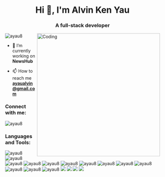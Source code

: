 <h1 align="center">Hi 👋, I'm Alvin Ken Yau</h1>
<h3 align="center">A full-stack developer</h3>
<img align="right" alt="Coding" width="400" src="https://media.tenor.com/NOYF3f82b_gAAAAC/programmer.gif">

<p align="left"> <img src="https://komarev.com/ghpvc/?username=ayau8&label=Profile%20views&color=0e75b6&style=flat" alt="ayau8" /> </p>
 

- 🔭 I’m currently working on **NewsHub**

- 📫 How to reach me **ayaualvin@gmail.com**

<h3 align="left">Connect with me:</h3>
<p align="left">
  <img src="https://img.shields.io/badge/Linkedin-316192?style=for-the-badge&logo=linkedin&logoColor=blue" alt="ayau8" />
</p>

<h3 align="left">Languages and Tools:</h3>
<p>
  <img src="https://img.shields.io/badge/JavaScript-F7DF1E?style=for-the-badge&logo=javascript&logoColor=black" alt="ayau8" />
  <img src="https://img.shields.io/badge/HTML5-E34F26?style=for-the-badge&logo=html5&logoColor=white" alt="ayau8" />
  <img src="https://img.shields.io/badge/CSS3-1572B6?style=for-the-badge&logo=css3&logoColor=white" alt="ayau8" />
  <img src="https://img.shields.io/badge/TypeScript-007ACC?style=for-the-badge&logo=typescript&logoColor=white" alt="ayau8" />
  <img src="https://img.shields.io/badge/Ruby-CC342D?style=for-the-badge&logo=ruby&logoColor=white" alt="ayau8" />
  <img src="https://img.shields.io/badge/React-20232A?style=for-the-badge&logo=react&logoColor=61DAFB" alt="ayau8" />
  <img src="https://img.shields.io/badge/styled--components-DB7093?style=for-the-badge&logo=styled-components&logoColor=white" alt="ayau8" />
  <img src="https://img.shields.io/badge/React_Router-CA4245?style=for-the-badge&logo=react-router&logoColor=white" alt="ayau8" />
  <img src="https://img.shields.io/badge/Ruby_on_Rails-CC0000?style=for-the-badge&logo=ruby-on-rails&logoColor=white" alt="ayau8" />
  <img src="https://img.shields.io/badge/PostgreSQL-316192?style=for-the-badge&logo=postgresql&logoColor=white" alt="ayau8" />
  <img src="https://img.shields.io/badge/MongoDB-4EA94B?style=for-the-badge&logo=mongodb&logoColor=white" alt="ayau8" />
  <img src="https://img.shields.io/badge/Visual_Studio_Code-0078D4?style=for-the-badge&logo=visual%20studio%20code&logoColor=white" alt="ayau8" />
  <img src="https://img.shields.io/badge/GIT-E44C30?style=for-the-badge&logo=git&logoColor=white" alt="ayau8" />
  <img src="https://img.shields.io/badge/next.js-000000?style=for-the-badge&logo=nextdotjs&logoColor=white" />
  <img src="https://img.shields.io/badge/firebase-ffca28?style=for-the-badge&logo=firebase&logoColor=black" />
  <img src="https://img.shields.io/badge/Material%20UI-007FFF?style=for-the-badge&logo=mui&logoColor=white" />
  <img src="https://img.shields.io/badge/nestjs-%23E0234E.svg?style=for-the-badge&logo=nestjs&logoColor=white" />
</p>
